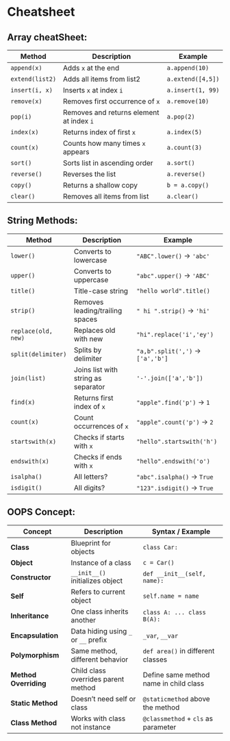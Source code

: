 # Cheatsheet

## Array cheatSheet:

| Method          | Description                              | Example           |
| --------------- | ----------------------------------       | ----------------- |
| `append(x)`     | Adds `x` at the end                      | `a.append(10)`    |
| `extend(list2)` | Adds all items from list2                | `a.extend([4,5])` |
| `insert(i, x)`  | Inserts `x` at index `i`                 | `a.insert(1, 99)` |
| `remove(x)`     | Removes first occurrence of `x`          | `a.remove(10)`    |
| `pop(i)`        | Removes and returns element at index `i` | `a.pop(2)`        |
| `index(x)`      | Returns index of first `x`               | `a.index(5)`      |
| `count(x)`      | Counts how many times `x` appears        | `a.count(3)`      |
| `sort()`        | Sorts list in ascending order            | `a.sort()`        |
| `reverse()`     | Reverses the list                        | `a.reverse()`     |
| `copy()`        | Returns a shallow copy                   | `b = a.copy()`    |
| `clear()`       | Removes all items from list              | `a.clear()`       |

## String Methods:

| Method              | Description                         | Example                          |
| ------------------- | ----------------------------------- | -------------------------------- |
| `lower()`           | Converts to lowercase               | `"ABC".lower()` → `'abc'`        |
| `upper()`           | Converts to uppercase               | `"abc".upper()` → `'ABC'`        |
| `title()`           | Title-case string                   | `"hello world".title()`          |
| `strip()`           | Removes leading/trailing spaces     | `" hi ".strip()` → `'hi'`        |
| `replace(old, new)` | Replaces old with new               | `"hi".replace('i','ey')`         |
| `split(delimiter)`  | Splits by delimiter                 | `"a,b".split(',')` → `['a','b']` |
| `join(list)`        | Joins list with string as separator | `'-'.join(['a','b'])`            |
| `find(x)`           | Returns first index of `x`          | `"apple".find('p')` → `1`        |
| `count(x)`          | Count occurrences of `x`            | `"apple".count('p')` → `2`       |
| `startswith(x)`     | Checks if starts with `x`           | `"hello".startswith('h')`        |
| `endswith(x)`       | Checks if ends with `x`             | `"hello".endswith('o')`          |
| `isalpha()`         | All letters?                        | `"abc".isalpha()` → `True`       |
| `isdigit()`         | All digits?                         | `"123".isdigit()` → `True`       |


## OOPS Concept:

| Concept               | Description                          | Syntax / Example                       |
| --------------------- | ------------------------------------ | -------------------------------------- |
| **Class**             | Blueprint for objects                | `class Car:`                           |
| **Object**            | Instance of a class                  | `c = Car()`                            |
| **Constructor**       | `__init__()` initializes object      | `def __init__(self, name):`            |
| **Self**              | Refers to current object             | `self.name = name`                     |
| **Inheritance**       | One class inherits another           | `class A: ... class B(A):`             |
| **Encapsulation**     | Data hiding using `_` or `__` prefix | `_var`, `__var`                        |
| **Polymorphism**      | Same method, different behavior      | `def area()` in different classes      |
| **Method Overriding** | Child class overrides parent method  | Define same method name in child class |
| **Static Method**     | Doesn’t need self or class           | `@staticmethod` above the method       |
| **Class Method**      | Works with class not instance        | `@classmethod` + `cls` as parameter    |
